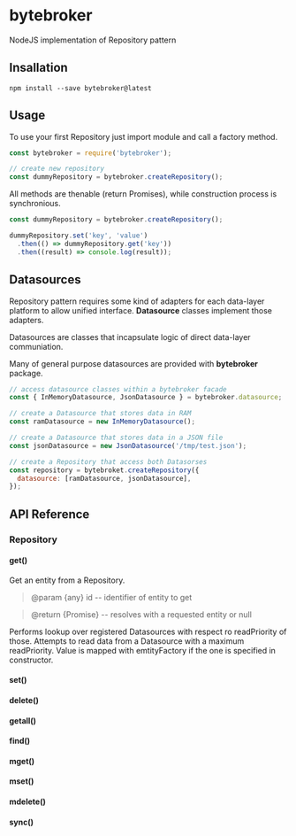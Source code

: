 # bytebroker
NodeJS implementation of Repository pattern

## Insallation

`npm install --save bytebroker@latest`

## Usage

To use your first Repository just import module and call a factory method.

```javascript
const bytebroker = require('bytebroker');

// create new repository
const dummyRepository = bytebroker.createRepository();
```

All methods are thenable (return Promises), while construction process is synchronious.

```javascript
const dummyRepository = bytebroker.createRepository();

dummyRepository.set('key', 'value')
  .then(() => dummyRepository.get('key'))
  .then((result) => console.log(result));
```

## Datasources

Repository pattern requires some kind of adapters for each data-layer platform to allow unified interface. **Datasource** classes implement those adapters.

Datasources are classes that incapsulate logic of direct data-layer communiation.

Many of general purpose datasources are provided with **bytebroker** package.

```javascript
// access datasource classes within a bytebroker facade
const { InMemoryDatasource, JsonDatasource } = bytebroker.datasource;

// create a Datasource that stores data in RAM
const ramDatasource = new InMemoryDatasource();

// create a Datasource that stores data in a JSON file
const jsonDatasource = new JsonDatasource('/tmp/test.json');

// create a Repository that access both Datasorses
const repository = bytebroket.createRepository({
  datasource: [ramDatasource, jsonDatasource],
});
```

## API Reference

### Repository

#### get()

Get an entity from a Repository.

> @param  {any} id   -- identifier of entity to get

> @return {Promise}  -- resolves with a requested entity or null

Performs lookup over registered Datasources with respect ro readPriority of those.
Attempts to read data from a Datasource with a maximum readPriority.
Value is mapped with emtityFactory if the one is specified in constructor.

#### set()

#### delete()

#### getall()

#### find()

#### mget()

#### mset()

#### mdelete()

#### sync()
